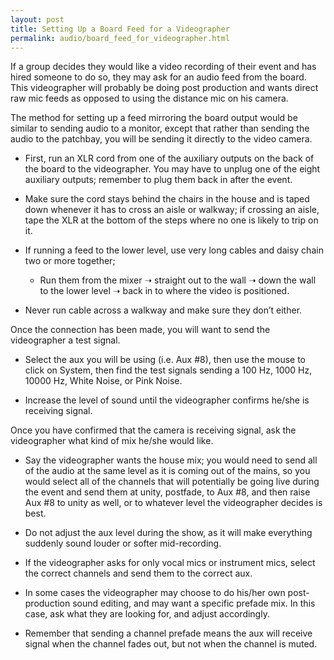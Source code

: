 ```yaml
---
layout: post
title: Setting Up a Board Feed for a Videographer
permalink: audio/board_feed_for_videographer.html
---
```


If a group decides they would like a video recording of their event and has hired someone to do so, they may ask for an audio feed from the board. This videographer will probably be doing post production and wants direct raw mic feeds as opposed to using the distance mic on his camera.

The method for setting up a feed mirroring the board output would be similar to sending audio to a monitor, except that rather than sending the audio to the patchbay, you will be sending it directly to the video camera.

* First, run an XLR cord from one of the auxiliary outputs on the back of the board to the videographer. You may have to unplug one of the eight auxiliary outputs; remember to plug them back in after the event.

* Make sure the cord stays behind the chairs in the house and is taped down whenever it has to cross an aisle or walkway; if crossing an aisle, tape the XLR at the bottom of the steps where no one is likely to trip on it.

* If running a feed to the lower level, use very long cables and daisy chain two or more together;

    * Run them from the mixer ➝ straight out to the wall ➝ down the wall to the lower level ➝ back in to where the video is positioned.
* Never run cable across a walkway and make sure they don’t either.

Once the connection has been made, you will want to send the videographer a test signal.

* Select the aux you will be using (i.e. Aux #8), then use the mouse to click on System, then find the test signals sending a 100 Hz, 1000 Hz, 10000 Hz, White Noise, or Pink Noise.

* Increase the level of sound until the videographer confirms he/she is receiving signal.

Once you have confirmed that the camera is receiving signal, ask the videographer what kind of mix he/she would like.

* Say the videographer wants the house mix; you would need to send all of the audio at the same level as it is coming out of the mains, so you would select all of the channels that will potentially be going live during the event and send them at unity, postfade, to Aux #8, and then raise Aux #8 to unity as well, or to whatever level the videographer decides is best.

* Do not adjust the aux level during the show, as it will make everything suddenly sound louder or softer mid-recording.

* If the videographer asks for only vocal mics or instrument mics, select the correct channels and send them to the correct aux.

* In some cases the videographer may choose to do his/her own post-production sound editing, and may want a specific prefade mix. In this case, ask what they are looking for, and adjust accordingly.

* Remember that sending a channel prefade means the aux will receive signal when the channel fades out, but not when the channel is muted.
